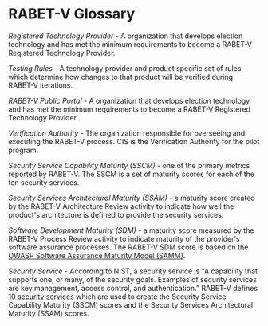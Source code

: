# RABET-V Glossary

*Registered Technology Provider* - A organization that develops election technology and has met the minimum requirements to become a RABET-V Registered Technology Provider.

*Testing Rules* - A technology provider and product specific set of rules which determine how changes to that product will be verified during RABET-V iterations.

*RABET-V Public Portal* - A organization that develops election technology and has met the minimum requirements to become a RABET-V Registered Technology Provider.

*Verification Authority* - The organization responsible for overseeing and executing the RABET-V process. CIS is the Verification Authority for the pilot program. 

*Security Service Capability Maturity (SSCM)* - one of the primary metrics reported by RABET-V. The SSCM is a set of maturity scores for each of the ten security services.

*Security Services Architectural Maturity (SSAM)* - a maturity score created by the RABET-V Architecture Review activity to indicate how well the product's architecture is defined to provide the security services.

*Software Development Maturity (SDM)* - a maturity score measured by the RABET-V Process Review activity to indicate maturity of the provider's software assurance processes. The RABET-V SDM score is based on the [OWASP Software Assurance Maturity Model (SAMM)](www.owaspsamm.org).

*Security Service* - According to NIST, a security service is "A capability that supports one, or many, of the security goals. Examples of security services are key management, access control, and authentication." RABET-V defines [10 security services](./MaturityIndexes/Security_Services.md) which are used to create the Security Service Capability Maturity (SSCM) scores and the Security Services Architectural Maturity (SSAM) scores.
